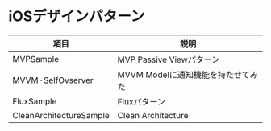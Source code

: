 # iOSデザインパターン


| 項目                    | 説明                               |
| -----                   | -----                              |
| MVPSample               | MVP Passive Viewパターン           |
| MVVM-SelfOvserver       | MVVM Modelに通知機能を持たせてみた |
| FluxSample              | Fluxパターン                       |
| CleanArchitectureSample | Clean Architecture                 |


